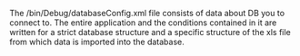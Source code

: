 The /bin/Debug/databaseConfig.xml file consists of data about DB you to connect to.
The entire application and the conditions contained in it are written for a strict database structure and a specific structure of the xls file from which data is imported into the database.
